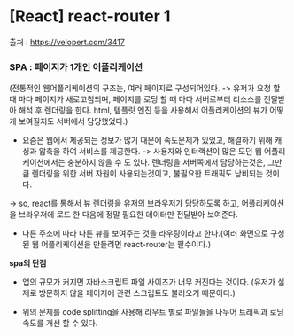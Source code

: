 # [React] react-router 1

출처 : https://velopert.com/3417



### SPA : 페이지가 1개인 어플리케이션

(전통적인 웹어플리케이션의 구조는, 여러 페이지로 구성되어있다. -> 유저가 요청 할 때 마다 페이지가 새로고침되며, 페이지를 로딩 할 때 마다 서버로부터 리소스를 전달받아 해석 후 렌더링을 한다. html, 템플릿 엔진 등을 사용해서 어플리케이션의 뷰가 어떻게 보여질지도 서버에서 담당했었다.)

 - 요즘은 웹에서 제공되는 정보가 많기 때문에 속도문제가 있었고, 해결하기 위해 캐싱과 압축을 하여 서비스를 제공한다. -> 사용자와 인터랙션이 많은 모던 웹 어플리케이션에서는 충분하지 않을 수 도 있다. 렌더링을 서버쪽에서 담당하는것은, 그만큼 렌더링을 위한 서버 자원이 사용되는것이고, 불필요한 트래픽도 낭비되는 것이다.



-> so, react를 통해서 뷰 렌더링을 유저의 브라우저가 담당하도록 하고, 어플리케이션을 브라우저에 로드 한 다음에 정말 필요한 데이터만 전달받아 보여준다.



- 다른 주소에 따라 다른 뷰를 보여주는 것을 라우팅이라고 한다.(여러 화면으로 구성된 웹 어플리케이션을 만들려면 react-router는 필수이다.)





**spa의 단점**

- 앱의 규모가 커지면 자바스크립트 파일 사이즈가 너무 커진다는 것이다. (유저가 실제로 방문하지 않을 페이지에 관련 스크립트도 불러오기 때문이다.)

- 위의 문제를 code splitting을 사용해 라우트 별로 파일들을 나누어 트래픽과 로딩속도를 개선 할 수 있다.